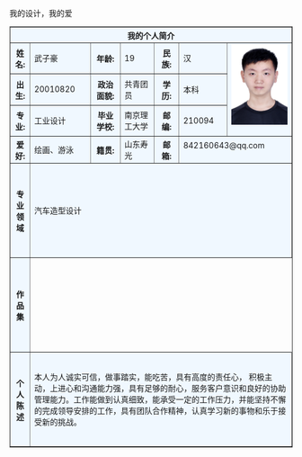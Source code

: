 <html>
<body>
<table border="1" align="center" cellpadding="10" width="800">
<tr>
<th colspan="7" bgcolor="aliceblue" >我的个人简介</th>
</tr>
<tr>
<th bgcolor="aliceblue">姓名:</th>
<td bgcolor="aliceblue"> 武子豪</td>
<th bgcolor="aliceblue">年龄:</th>
<td bgcolor="aliceblue">19</td>
<th bgcolor="aliceblue">民族:</th>
<td bgcolor="aliceblue">汉</td>
<td bgcolor="aliceblue"rowspan="3" width="100"<p><img border="0" src="DSC_7548.JPG"/></p></td>
</tr>
<tr>
<th bgcolor="aliceblue">出生:</th>
<td bgcolor="aliceblue">20010820</td>
<th bgcolor="aliceblue">政治面貌:</th>
<td bgcolor="aliceblue">共青团员</td>
<th bgcolor="aliceblue">学历:</th>
<td bgcolor="aliceblue">本科</td>
</tr>
<tr>
<th bgcolor="aliceblue">专业:</th>
<td bgcolor="aliceblue">工业设计</td>
<th bgcolor="aliceblue">毕业学校:</th>
<td bgcolor="aliceblue">南京理工大学</td>
<th bgcolor="aliceblue">邮编:</th>
<td bgcolor="aliceblue">210094</td>
</tr>
<tr>
<th bgcolor="aliceblue">爱好:</th>
<td bgcolor="aliceblue">绘画、游泳</td>
<th bgcolor="aliceblue">籍贯:</th>
<td bgcolor="aliceblue">山东寿光</td>
<th bgcolor="aliceblue">邮箱:</th>
<td bgcolor="aliceblue"colspan="2"<p><ahref="mailto:842160643@qq.com?subject=Hello%20again">842160643@qq.com </a></p></td>
</tr>
<tr>
<th height="160" bgcolor="aliceblue">专业领域</th>
<td bgcolor="aliceblue"colspan="6">
<p>汽车造型设计</p>
</td>
</tr>
<tr>
<th height="160" bgcolor="aliceblue"> 作品集</th>
<tdbgcolor="aliceblue"colspan="6">
<p>我的设计，我的爱</p>
</tr>
<tr>
<th height="160" bgcolor="aliceblue">个人陈述</th>
<td bgcolor="aliceblue"colspan="6">
<p>本人为人诚实可信，做事踏实，能吃苦，具有高度的责任心， 积极主动，上进心和沟通能力强，具有足够的耐心，服务客户意识和良好的协助管理能力。工作能做到认真细致，能承受一定的工作压力，并能坚持不懈的完成领导安排的工作，具有团队合作精神，认真学习新的事物和乐于接受新的挑战。</p>    
</tr>
</body>
</html>
